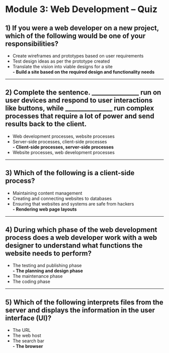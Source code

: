# Module 3: Web Development – Quiz

## 1) If you were a web developer on a new project, which of the following would be one of your responsibilities?
- Create wireframes and prototypes based on user requirements  
- Test design ideas as per the prototype created  
- Translate the vision into viable designs for a site  
**- Build a site based on the required design and functionality needs**

---

## 2) Complete the sentence. _______________ run on user devices and respond to user interactions like buttons, while _______________ run complex processes that require a lot of power and send results back to the client.
- Web development processes, website processes  
- Server-side processes, client-side processes  
**- Client-side processes, server-side processes**  
- Website processes, web development processes

---

## 3) Which of the following is a client-side process?
- Maintaining content management  
- Creating and connecting websites to databases  
- Ensuring that websites and systems are safe from hackers  
**- Rendering web page layouts**

---

## 4) During which phase of the web development process does a web developer work with a web designer to understand what functions the website needs to perform?
- The testing and publishing phase  
**- The planning and design phase**  
- The maintenance phase  
- The coding phase

---

## 5) Which of the following interprets files from the server and displays the information in the user interface (UI)?
- The URL  
- The web host  
- The search bar  
**- The browser**
